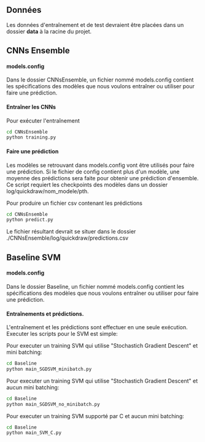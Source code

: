 ## Données
Les données d'entraînement et de test devraient être placées dans un dossier **data** à la racine du projet.

## CNNs Ensemble
#### models.config
Dans le dossier CNNsEnsemble, un fichier nommé models.config contient les spécifications des modèles que nous voulons entraîner ou utiliser pour faire une prédiction.

#### Entraîner les CNNs
Pour exécuter l'entraînement
```sh
cd CNNsEnsemble
python training.py
```

#### Faire une prédiction
Les modèles se retrouvant dans models.config vont être utilisés pour faire une prédiction. Si le fichier de config contient plus d'un modèle, une moyenne des prédictions sera faite pour obtenir une prédiction d'ensemble. Ce script requiert les checkpoints des modèles dans un dossier log/quickdraw/nom_modele/pth.

Pour produire un fichier csv contenant les prédictions
```sh
cd CNNsEnsemble
python predict.py
```

Le fichier résultant devrait se situer dans le dossier ./CNNsEnsemble/log/quickdraw/predictions.csv

## Baseline SVM
#### models.config
Dans le dossier Baseline, un fichier nommé models.config contient les spécifications des modèles que nous voulons entraîner ou utiliser pour faire une prédiction.

#### Entraînements et prédictions.

L'entraînement et les prédictions sont effectuer en une seule exécution. Executer les scripts pour le SVM est simple:

Pour executer un training SVM qui utilise "Stochastich Gradient Descent" et mini batching:
```sh
cd Baseline
python main_SGDSVM_minibatch.py
```

Pour executer un training SVM qui utilise "Stochastich Gradient Descent" et aucun mini batching:
```sh
cd Baseline
python main_SGDSVM_no_minibatch.py
```

Pour executer un training SVM supporté par C et aucun mini batching:
```sh
cd Baseline
python main_SVM_C.py
```
